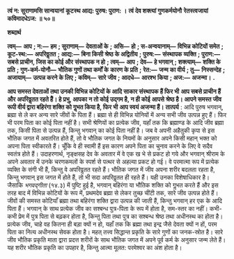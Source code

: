 **त्वं न: सुराणामसि सान्वयानां** **कूटस्थ आद्य: पुरुष: पुराण: ।** **त्वं देव शक्त्यां गुणकर्मयोनौ** **रेतस्त्वजायां कविमादधेऽज: ॥ ५०॥** 

**शब्दार्थ** 

**त्वम्—** **आप** **; न:—** **हम** **; सुराणाम्—** **देवताओं के** **; असि—** **हो** **; स-अन्वयानाम्—** **विभिन्न कोटियों समेत** **; कूट-स्थ:—** **अपरिवॢतत** **; आद्य:—** **बिना किसी श्रेष्ठ के अद्वितीय** **; पुरुष:—** **संस्थापक व्यक्ति** **; पुराण:—** **सबसे प्राचीन, जिस का कोई और** **संस्थापक न हो** **; त्वम्—** **आप** **; देव—** **हे भगवान्** **; शक्त्याम्—** **शक्ति के प्रति** **; गुण-कर्म-योनौ—** **भौतिक गुणों तथा कर्मों के** **कारण के प्रति** **; रेत:—** **जन्म का वीर्य** **; तु—** **निस्सन्देह** **; अजायाम्—** **उत्पन्न करने के लिए** **; कविम्—** **सारे जीव** **; आदधे—** **आरश्भ** **किया** **; अज:—** **अजन्मा।** **.** 

**आप समस्त देवताओं तथा उनकी विभिन्न कोटियों के आदि साकार संस्थापक हैं फिर भी** **आप सबसे प्राचीन हैं और अपरिवॢतत रहते हैें। हे प्रभु, आपका न तो कोई उद्गम है, न ही कोई** **आपसे श्रेष्ठ है। आपने समस्त जीव रूपी वीर्य द्वारा बहिरंगा शक्ति को गॢभत किया है, फिर भी** **आप स्वयं अजन्मा हैं।** **तात्पर्य** : आदि पुरुष भगवान्, ब्रह्मा से ले कर अन्य सारे जीवों के पिता हैं। ब्रह्मा से ही विभिन्न योनियों में अन्य सभी जीव उत्पन्न हुए हैं। फिर भी परम पिता का कोई पिता नहीं है। सभी श्रेणियों का प्रत्येक जीव, यहाँ तक कि ब्रह्माण्ड के आदि जीव ब्रह्मा तक, किसी पिता से उत्पन्न हैं, किन्तु भगवान् का कोई पिता नहीं है। जब वे अपनी अहैतुकी कृपा से इस भौतिक जगत में अवतरित होते हैं, तो वे भौतिक जगत के नियमों के अनुसार अपने किसी महान् भक्त को अपना पिता स्वीकारते हैं। चूँकि वे ही स्वामी हैं इस कारण अपने पिता का चुनाव करने के लिए वे सदैव स्वतंत्र होते हैं। उदाहरणार्थ, नृङ्क्षसह देव के अवतार में वे एक ख भे से प्रकट हो गये और भगवान् श्रीराम के अपने अवतार में उनके चरणकमलों के स्पर्श से पत्थर से अहल्या प्रकट हो गई। वे परमात्मा रूप में प्रत्येक व्यक्ति के संगी भी हैं, किन्तु वे अपरिवॢतत रहते हैं। भौतिक जगत में जीव अपना शरीर बदलता रहता है, किन्तु भगवान् इस जगत में होते हैं, तो भी सदा अपरिवॢतत ही रहते हैं। यही उनका विशेषाधिकार है। जैसाकि *भगवद्गीता* (१४.३) में पुष्टि हुई है, भगवान् बहिरंगा या भौतिक शक्ति को गॢभत करते हैं और इस तरह बाद में विभिन्न कोटियों के रूप में, प्रथमदेव ब्रह्मा से लेकर तुच्छ चींटी तक, सारे जीव उत्पन्न होते हैं। जीवों की समस्त कोटियाँ ब्रह्मा तथा बहिरंगा शक्ति द्वारा उत्पन्न की जाती हैं, किन्तु भगवान् हर एक के आदि पिता हैं। भगवान् के साथ प्रत्येक जीव का सश्बन्ध पुत्र-पिता के रूप में होता है, सम-स्तर का नहीं। कभी-कभी प्रेम में पुत्र पिता से बढ़कर होता है, किन्तु पिता तथा पुत्र का सश्बन्ध श्रेष्ठ तथा अधीनस्थ का होता है। प्रत्येक जीव, चाहे वह कितना ही बड़ा क्यों न हो, यहाँ तक कि ब्रह्मा तथा इन्द्र जैसे देवता क्यों न हों, परम पिता का नित्य अधीनस्थ सेवक होता है। महत् तत्त्व सिद्धान्त प्रकृति के सारे गुणों का जनक-स्रोत है। सारे जीव भौतिक प्रकृति माता द्वारा प्रदत्त शरीरों के साथ भौतिक जगत में अपने पूर्व कर्म के अनुसार जन्म लेते हैं। यह शरीर भौतिक प्रकृति का उपहार है, किन्तु आत्मा मूलत: परमेश्वर का अंश होता है।  